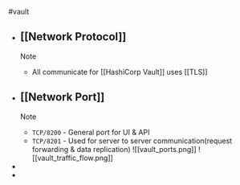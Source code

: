 #vault

- ## [[Network Protocol]]
  >[!note]
  >- All communicate for [[HashiCorp Vault]] uses [[TLS]]
- ## [[Network Port]]
  >[!note]
  >- ``TCP/8200`` - General port for UI & API
  >- ``TCP/8201`` - Used for server to server communication(request forwarding & data replication)
  >![[vault_ports.png]]
  >![[vault_traffic_flow.png]]
-
-
